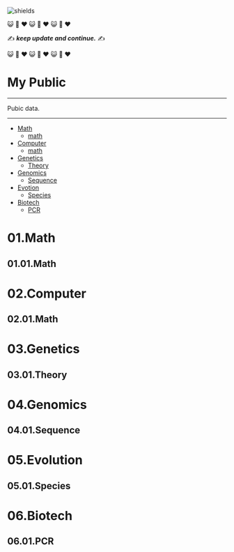 ![shields](https://img.shields.io/badge/Docs-Updating-red)

:smiley_cat: :dash: :heart: :smiley_cat: :dash: :heart: :smiley_cat: :dash: :heart:

:writing_hand: ***keep update and continue.*** :writing_hand:

:smiley_cat: :dash: :heart: :smiley_cat: :dash: :heart: :smiley_cat: :dash: :heart:

# My Public

****
Pubic data.
****

- [Math](#01.Math)
  - [math](#01.01.Math)
- [Computer](#02.Computer)
  - [math](#02.01.Math)
- [Genetics](03.Genetics)
  - [Theory](#03.01.Theory)
- [Genomics](#04.Genomics)
  - [Sequence](#04.01.Sequence)
- [Evotion](#05.Evolution)
  - [Species](#05.01.Species)
- [Biotech](#06.Biotech)
  - [PCR](#06.01.PCR)


# 01.Math
## 01.01.Math

# 02.Computer
## 02.01.Math

# 03.Genetics
## 03.01.Theory

# 04.Genomics
## 04.01.Sequence


# 05.Evolution
## 05.01.Species

# 06.Biotech
## 06.01.PCR

